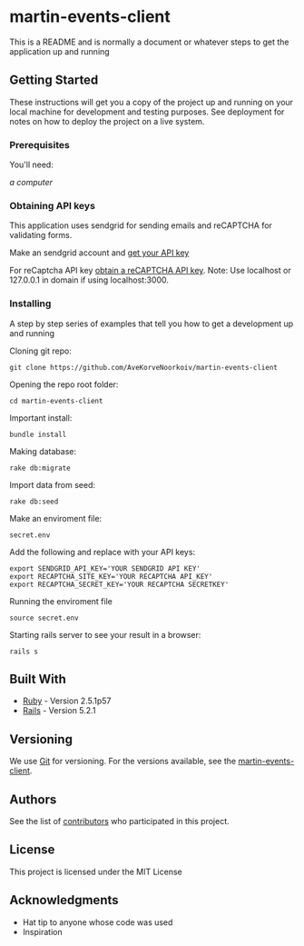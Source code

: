 # martin-events-client

This is a README and is normally a document or whatever steps to get the application up and running

## Getting Started

These instructions will get you a copy of the project up and running on your local machine for development and testing purposes. See deployment for notes on how to deploy the project on a live system.


### Prerequisites

You'll need:

*a computer*

### Obtaining API keys

This application uses sendgrid for sending emails and reCAPTCHA for validating forms.

Make an sendgrid account and [get your API key](https://sendgrid.com/)

For reCaptcha API key [obtain a reCAPTCHA API key](https://www.google.com/recaptcha/admin). 
Note: Use localhost or 127.0.0.1 in domain if using localhost:3000.

### Installing

A step by step series of examples that tell you how to get a development up and running

Cloning git repo:
```
git clone https://github.com/AveKorveNoorkoiv/martin-events-client
```
Opening the repo root folder:
```
cd martin-events-client
```
Important install:
```
bundle install
```
Making database:
```
rake db:migrate
```
Import data from seed:
```
rake db:seed
```
Make an enviroment file:
```
secret.env
```
Add the following and replace with your API keys:
```
export SENDGRID_API_KEY='YOUR SENDGRID API KEY'
export RECAPTCHA_SITE_KEY='YOUR RECAPTCHA API_KEY' 
export RECAPTCHA_SECRET_KEY='YOUR RECAPTCHA SECRETKEY'
```
Running the enviroment file
```
source secret.env
```
Starting rails server to see your result in a browser:
```
rails s
```

## Built With

* [Ruby](https://www.ruby-lang.org/en/) - Version 2.5.1p57
* [Rails](https://rubyonrails.org/) - Version 5.2.1


## Versioning

We use [Git](https://git-scm.com/) for versioning. For the versions available, see the [martin-events-client](https://github.com/sinivaal/martin-events-client). 

## Authors

See the list of [contributors](https://github.com/sinivaal/martin-events-client/graphs/contributors) who participated in this project.

## License

This project is licensed under the MIT License

## Acknowledgments

* Hat tip to anyone whose code was used
* Inspiration


